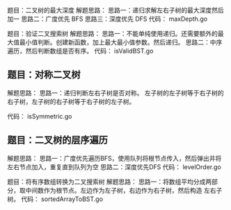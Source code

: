 题目：二叉树的最大深度
解题思路：
思路一：递归求解左右子树的最大深度然后加一
思路二：广度优先 BFS
思路三：深度优先 DFS
代码：
maxDepth.go

题目：验证二叉搜索树
解题思路：
思路一：不能单纯使用递归。还需要额外的最大值最小值判断。创建新函数，加上最大最小值参数。然后递归。
思路二：中序遍历，然后判断数组是否有序。
代码：
isValidBST.go

## 题目：对称二叉树
解题思路：
思路一：递归判断左右子树是否对称。
左子树的左子树等于右子树的右子树，左子树的右子树等于右子树的左子树。

代码：
isSymmetric.go

## 题目：二叉树的层序遍历
解题思路：
思路一：广度优先遍历BFS，使用队列将根节点传入，然后弹出并将左右节点加入，重复直到队列为空
思路二：深度优先DFS
代码：
levelOrder.go

题目：将有序数组转换为二叉搜索树
解题思路：
思路一：将数组平均分成两部分，取中间数作为根节点。左边作为左子树，右边作为右子树，然后构造
左右子树。
代码：
sortedArrayToBST.go